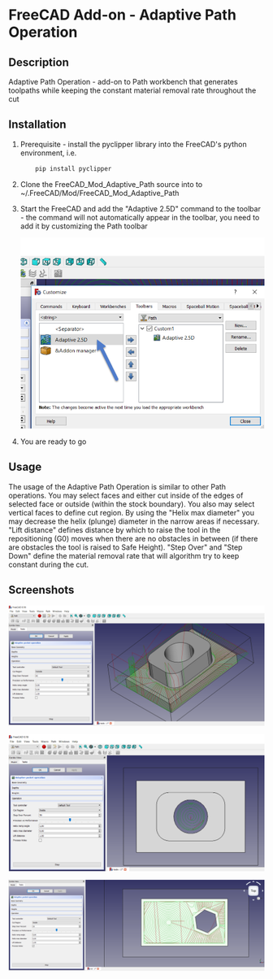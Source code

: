 # FreeCAD Add-on - Adaptive Path Operation

## Description
Adaptive Path Operation - add-on to Path workbench that generates toolpaths while keeping the constant material removal rate throughout the cut

## Installation
1. Prerequisite - install the pyclipper library into the FreeCAD's python environment, i.e.
    ```bash
        pip install pyclipper
    ````

2. Clone the FreeCAD_Mod_Adaptive_Path source into to ~/.FreeCAD/Mod/FreeCAD_Mod_Adaptive_Path
3. Start the FreeCAD and add the "Adaptive 2.5D" command to the toolbar - the command will not automatically appear in the toolbar, you need to add it by customizing the Path toolbar

    ![add custom toolbar](./Resources/Inst2.png)

4. You are ready to go

## Usage
The usage of the Adaptive Path Operation is similar to other Path operations. You may select faces and either cut inside of the edges of selected face or outside (within the stock boundary). You also may select vertical faces to define cut region. By using the "Helix max diameter" you may decrease the helix (plunge) diameter in the narrow areas if necessary. "Lift distance" defines distance by which to raise the tool in the repositioning (G0) moves when there are no obstacles in between (if there are obstacles the tool is raised to Safe Height). "Step Over" and "Step Down" define the material removal rate that will algorithm try to keep constant during the cut.

## Screenshots

  ![ss1](./Resources/example1.png)

  ![ss2](./Resources/example2.png)

  ![ss3](./Resources/example3.png)

